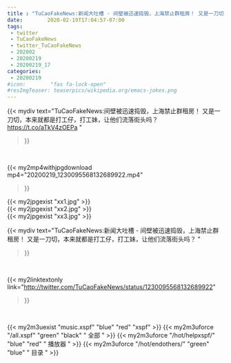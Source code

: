 ```yaml
---
title : "TuCaoFakeNews:新闻大吐槽 - 间壁被迅速捣毁，上海禁止群租房！ 又是一刀切，本来就都是打工仔，打工妹，让他们流落街头吗？ "
date:        2020-02-19T17:04:57-07:00
tags:
 - twitter
 - TuCaoFakeNews
 - twitter_TuCaoFakeNews
 - 202002
 - 20200219
 - 20200219_17
categories:
 - 20200219
#icon:        "fas fa-lock-open"
#resImgTeaser: teaserpics/wikipedia.org/emacs-jokes.png
---
```


{{< mydiv text="TuCaoFakeNews:间壁被迅速捣毁，上海禁止群租房！ 又是一刀切，本来就都是打工仔，打工妹，让他们流落街头吗？ https://t.co/aTkV4zOEPa "
>}}
<br>


{{< my2mp4withjpgdownload mp4="20200219_1230095568132689922.mp4"
>}}

{{< my2jpgexist "xx1.jpg" >}}<br>
{{< my2jpgexist "xx2.jpg" >}}<br>
{{< my2jpgexist "xx3.jpg" >}}<br>



{{< mydiv text="TuCaoFakeNews:新闻大吐槽 - 间壁被迅速捣毁，上海禁止群租房！ 又是一刀切，本来就都是打工仔，打工妹，让他们流落街头吗？ "
>}}
<br>

{{< my2linktextonly link="http://twitter.com/TuCaoFakeNews/status/1230095568132689922"
>}}


<br>

{{< my2m3uexist "music.xspf"        "blue"   "red"    "xspf" >}} {{< my2m3uforce "/all.xspf"         "green"  "black"  " 全部 " >}} {{< my2m3uforce "/hot/helpxspf/"    "blue"   "red"    " 播放器 " >}} {{< my2m3uforce "/hot/endothers/"   "green"  "blue"   " 目录 " >}} 
